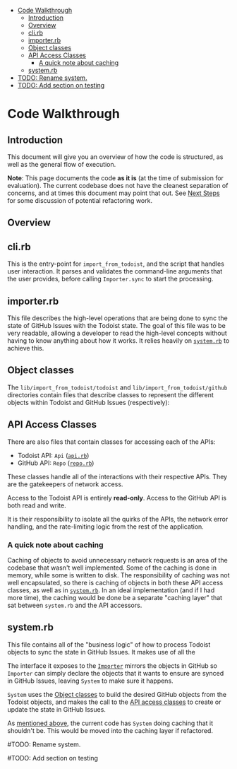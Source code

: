 <!-- Generated with "Markdown T​O​C" extension for Visual Studio Code -->
<!-- TOC -->

- [Code Walkthrough](#code-walkthrough)
    - [Introduction](#introduction)
    - [Overview](#overview)
    - [cli.rb](#clirb)
    - [importer.rb](#importerrb)
    - [Object classes](#object-classes)
    - [API Access Classes](#api-access-classes)
        - [A quick note about caching](#a-quick-note-about-caching)
    - [system.rb](#systemrb)
- [TODO: Rename system.](#todo-rename-system)
- [TODO: Add section on testing](#todo-add-section-on-testing)

<!-- /TOC -->

# Code Walkthrough

## Introduction

This document will give you an overview of how the code is structured, as well as the general flow of execution.

**Note**: This page documents the code **as it is** (at the time of submission for evaluation). The current codebase does not have the cleanest separation of concerns, and at times this document may point that out. See [Next Steps](next_steps.md) for some discussion of potential refactoring work.  

## Overview



## cli.rb

This is the entry-point for `import_from_todoist`, and the script that handles user interaction. It parses and validates the command-line arguments that the user provides, before calling `Importer.sync` to start the processing.

## importer.rb

This file describes the high-level operations that are being done to sync the state of GitHub Issues with the Todoist state. The goal of this file was to be very readable, allowing a developer to read the high-level concepts without having to know anything about how it works. It relies heavily on [`system.rb`](#systemrb) to achieve this.

## Object classes

The `lib/import_from_todoist/todoist` and `lib/import_from_todoist/github` directories contain files that describe classes to represent the different objects within Todoist and GitHub Issues (respectively):

## API Access Classes

There are also files that contain classes for accessing each of the APIs:

* Todoist API: `Api` ([`api.rb`](https://github.com/movermeyer/ImportFromTodoist/blob/master/lib/import_from_todoist/todoist/api.rb))
* GitHub API: `Repo` ([`repo.rb`](https://github.com/movermeyer/ImportFromTodoist/blob/master/lib/import_from_todoist/github/repo.rb))

These classes handle all of the interactions with their respective APIs. They are the gatekeepers of network access.

Access to the Todoist API is entirely **read-only**. Access to the GitHub API is both read and write.

It is their responsibility to isolate all the quirks of the APIs, the network error handling, and the rate-limiting logic from the rest of the application.

### A quick note about caching
Caching of objects to avoid unnecessary network requests is an area of the codebase that wasn't well implemented.
Some of the caching is done in memory, while some is written to disk. The responsibility of caching was not well encapsulated, so there is caching of objects in both these API access classes, as well as in [`system.rb`](#systemrb). In an ideal implementation (and if I had more time), the caching would be done be a separate "caching layer" that sat between `system.rb` and the API accessors. 

## system.rb

This file contains all of the "business logic" of how to process Todoist objects to sync the state in GitHub Issues.
It makes use of all the 

The interface it exposes to the [`Importer`](#importerrb) mirrors the objects in GitHub so `Importer` can simply declare the objects that it wants to ensure are synced in GitHub Issues, leaving `System` to make sure it happens. 

`System` uses the [Object classes](#object-classes) to build the desired GitHub objects from the Todoist objects, and makes the call to the [API access classes](#api-access-classes) to create or update the state in GitHub Issues.

As [mentioned above](#a-quick-note-about-caching), the current code has `System` doing caching that it shouldn't be. This would be moved into the caching layer if refactored.


#TODO: Rename system.

#TODO: Add section on testing